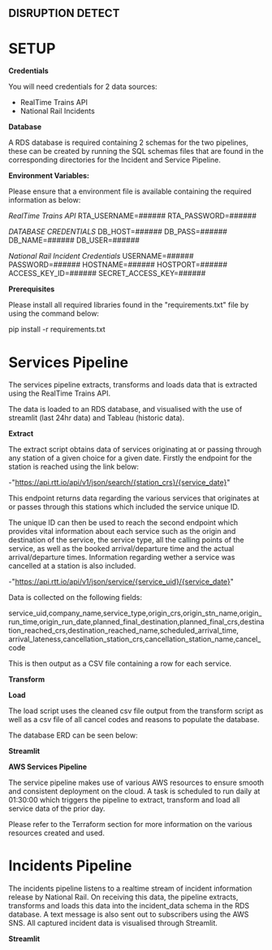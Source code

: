 ## DISRUPTION DETECT

# SETUP

**Credentials**

You will need credentials for 2 data sources:

- RealTime Trains API
- National Rail Incidents

**Database**

A RDS database is required containing 2 schemas for the two pipelines, these can be created by running the SQL schemas files that are found in the corresponding directories for the Incident and Service Pipeline.

**Environment Variables:**

Please ensure that a environment file is available containing the required information as below:

_RealTime Trains API_
RTA_USERNAME=######
RTA_PASSWORD=######

_DATABASE CREDENTIALS_
DB_HOST=######
DB_PASS=######
DB_NAME=######
DB_USER=######

_National Rail Incident Credentials_
USERNAME=######
PASSWORD=######
HOSTNAME=######
HOSTPORT=######
ACCESS_KEY_ID=######
SECRET_ACCESS_KEY=######

**Prerequisites**

Please install all required libraries found in the "requirements.txt" file by using the command below:

pip install -r requirements.txt

# Services Pipeline

The services pipeline extracts, transforms and loads data that is extracted using the RealTime Trains API.

The data is loaded to an RDS database, and visualised with the use of streamlit (last 24hr data) and Tableau (historic data).

**Extract**

The extract script obtains data of services originating at or passing through any station of a given choice for a given date.
Firstly the endpoint for the station is reached using the link below:

-"https://api.rtt.io/api/v1/json/search/{station_crs}/{service_date}"

This endpoint returns data regarding the various services that originates at or passes through this stations which included the service unique ID.

The unique ID can then be used to reach the second endpoint which provides vital information about each service such as the origin and destination of the service, the service type, all the calling points of the service, as well as the booked arrival/departure time and the actual arrival/departure times.
Information regarding wether a service was cancelled at a station is also included.

-"https://api.rtt.io/api/v1/json/service/{service_uid}/{service_date}"

Data is collected on the following fields:

service_uid,company_name,service_type,origin_crs,origin_stn_name,origin_run_time,origin_run_date,planned_final_destination,planned_final_crs,destination_reached_crs,destination_reached_name,scheduled_arrival_time, arrival_lateness,cancellation_station_crs,cancellation_station_name,cancel_code

This is then output as a CSV file containing a row for each service.

**Transform**

**Load**

The load script uses the cleaned csv file output from the transform script as well as a csv file of all cancel codes and reasons to populate the database.

The database ERD can be seen below:

**Streamlit**

**AWS Services Pipeline**

The service pipeline makes use of various AWS resources to ensure smooth and consistent deployment on the cloud. A task is scheduled to run daily at 01:30:00 which triggers the pipeline to extract, transform and load all service data of the prior day.

Please refer to the Terraform section for more information on the various resources created and used.

# Incidents Pipeline

The incidents pipeline listens to a realtime stream of incident information release by National Rail. On receiving this data, the pipeline extracts, transforms and loads this data into the incident_data schema in the RDS database. A text message is also sent out to subscribers using the AWS SNS. All captured incident data is visualised through Streamlit.

**Streamlit**
